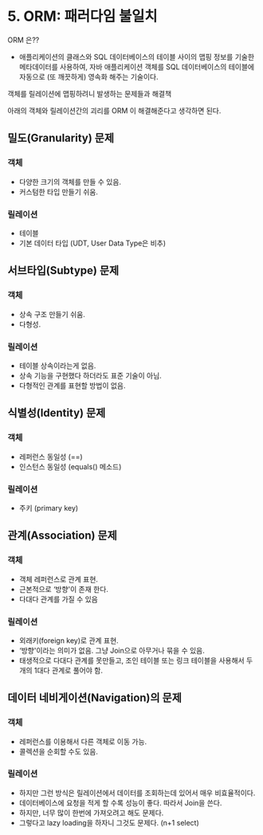 # 5. ORM: 패러다임 불일치
ORM 은?? 
 - 애플리케이션의 클래스와 SQL 데이터베이스의 테이블 사이의 맵핑 정보를 기술한 메타데이터를 사용하여, 자바 애플리케이션 객체를 SQL 데이터베이스의 테이블에 자동으로 (또 깨끗하게) 영속화 해주는 기술이다.

객체를 릴레이션에 맵핑하려니 발생하는 문제들과 해결책

아래의 객체와 릴레이션간의 괴리를 ORM 이 해결해준다고 생각하면 된다.

## 밀도(Granularity) 문제

### 객체
 * 다양한 크기의 객체를 만들 수 있음.
 * 커스텀한 타입 만들기 쉬움.

### 릴레이션
 * 테이블
 * 기본 데이터 타입 (UDT, User Data Type은 비추)

## 서브타입(Subtype) 문제

### 객체
 * 상속 구조 만들기 쉬움.
 * 다형성.

### 릴레이션
 * 테이블 상속이라는게 없음. 
 * 상속 기능을 구현했다 하더라도 표준 기술이 아님.
 * 다형적인 관계를 표현할 방법이 없음. 

## 식별성(Identity) 문제

### 객체
 * 레퍼런스 동일성 (==)
 * 인스턴스 동일성 (equals() 메소드)

### 릴레이션
 * 주키 (primary key)

## 관계(Association) 문제

### 객체
 * 객체 레퍼런스로 관계 표현.
 * 근본적으로 ‘방향'이 존재 한다.
 * 다대다 관계를 가질 수 있음

### 릴레이션
 * 외래키(foreign key)로 관계 표현.
 * ‘방향'이라는 의미가 없음. 그냥 Join으로 아무거나 묶을 수 있음.
 * 태생적으로 다대다 관계를 못만들고, 조인 테이블 또는 링크 테이블을 사용해서 두개의 1대다 관계로 풀어야 함. 

## 데이터 네비게이션(Navigation)의 문제

### 객체
 * 레퍼런스를 이용해서 다른 객체로 이동 가능.
 * 콜렉션을 순회할 수도 있음.

### 릴레이션
 * 하지만 그런 방식은 릴레이션에서 데이터를 조회하는데 있어서 매우 비효율적이다.
 * 데이터베이스에 요청을 적게 할 수록 성능이 좋다. 따라서 Join을 쓴다.
 * 하지만, 너무 많이 한번에 가져오려고 해도 문제다.
 * 그렇다고 lazy loading을 하자니 그것도 문제다. (n+1 select)
